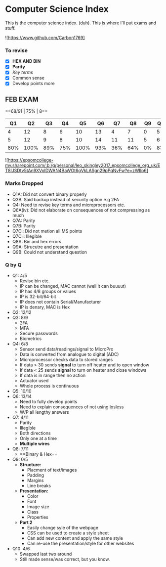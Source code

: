 # Computer Science Index

This is the computer science index. (duh). This is where I'll put exams and stuff.

![https://www.github.com/Carbon1769]



### To revise
- [x] **HEX AND BIN**
- [x] **Parity**
- [x] *Key terms*
- [x] Common sense
- [x] Develop points more

## FEB EXAM

==68/91 | 75% | 8==

|Q1|Q2|Q3|Q4|Q5|Q6|Q7|Q8|Q9|Q10|TOT|
|---|---|---|---|---|---|---|---|---|---|---|
|4|12|8|6|10|13|4|7|0|5|68|
|5|12|9|8|10|14|11|11|5|6|91|
|80%|100%|89%|75%|100%|93%|36%|64%|0%|83%|75%|

![https://epsomcollege-my.sharepoint.com/:b:/g/personal/leo_skingley2017_epsomcollege_org_uk/ET8lJSDtv5tAn9XVolDWAN4BaWOt6gVkLASgn29pPqNvFw?e=zWIlp6]

### Marks Dropped
* Q1A: Did not convert binary properly
* Q3B: Said backup instead of security option e.g 2FA 
* Q4: Need to revise key terms and microprocessors etc.
* Q6A(iv): Did not elaborate on consequences of not compressing as much
* Q7A: Parity
* Q7B: Parity
* Q7Ci: Did not metion all MS points
* Q7Cii: Illegible
* Q8A: Bin and hex errors
* Q9A: Strucutre and presentation
* Q9B: Could not understand question

### Q by Q
* Q1: 4/5
    - Revise bin etc.
    - IP can be changed, MAC cannot (well it can buuuut)
    - IP has 4/8 groups or values
    - IP is 32-bit/64-bit
    - IP does not contain Serial/Manufacturer
    - IP is denary, MAC is Hex
* Q2: 12/12
* Q3: 8/9
    - 2FA
    - MFA
    - Secure passwords
    - Biometrics
* Q4: 6/8
    - Sensor send data/readings/signal to MicroPro
    - Data is converted from analogue to digital (ADC)
    - Microprocessor checks data to stored ranges
    - If data > 30 sends **signal** to turn off heater and to open window
    - If data < 25 sends **signal** to turn on heater and close windows
    - If data is in range then no action
    - Actuator used
    - Whole process is continuous
* Q5: 10/10
* Q6: 13/14
    - Need to fully develop points
    - Need to explain consequences of not using losless
    - W/P all lengthy answers
* Q7: 4/11
    - Parity
    - Illegible
    - Both directions
    - Only one at a time
    - **Multiple wires**
* Q8: 7/11
    - ==Binary & Hex==
* Q9: 0/5
    - **Structure:**
        - Placment of text/images
        - Padding
        - Margins
        - Line breaks
    - **Presentation:**
        - Color
        - Font
        - Image size
        - Class
        - Properties
    - **Part 2**
        - Easily change syle of the webpage
        - CSS can be used to create a style sheet
        - Can add new content and apply the same style
        - Can re-use the presentation/style for other websites
* Q10: 4/6
    - Swapped last two around
    - Still made sense/was correct, but you know.
